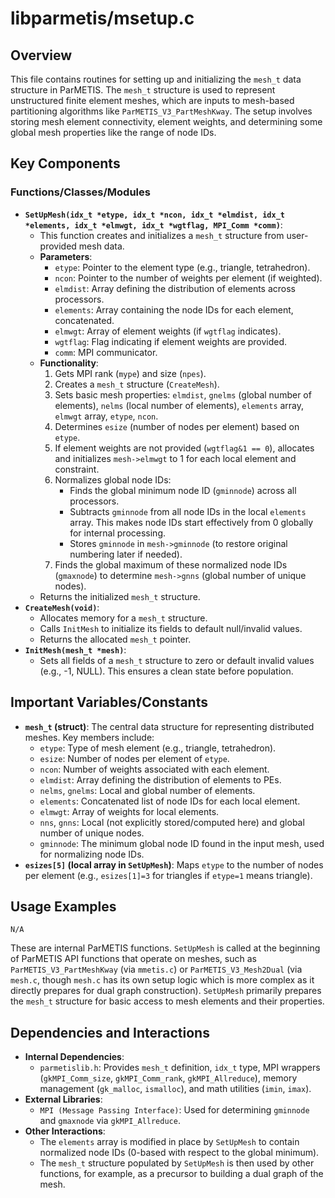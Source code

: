 # libparmetis/msetup.c

## Overview

This file contains routines for setting up and initializing the `mesh_t` data structure in ParMETIS. The `mesh_t` structure is used to represent unstructured finite element meshes, which are inputs to mesh-based partitioning algorithms like `ParMETIS_V3_PartMeshKway`. The setup involves storing mesh element connectivity, element weights, and determining some global mesh properties like the range of node IDs.

## Key Components

### Functions/Classes/Modules

*   **`SetUpMesh(idx_t *etype, idx_t *ncon, idx_t *elmdist, idx_t *elements, idx_t *elmwgt, idx_t *wgtflag, MPI_Comm *comm)`**:
    *   This function creates and initializes a `mesh_t` structure from user-provided mesh data.
    *   **Parameters**:
        *   `etype`: Pointer to the element type (e.g., triangle, tetrahedron).
        *   `ncon`: Pointer to the number of weights per element (if weighted).
        *   `elmdist`: Array defining the distribution of elements across processors.
        *   `elements`: Array containing the node IDs for each element, concatenated.
        *   `elmwgt`: Array of element weights (if `wgtflag` indicates).
        *   `wgtflag`: Flag indicating if element weights are provided.
        *   `comm`: MPI communicator.
    *   **Functionality**:
        1.  Gets MPI rank (`mype`) and size (`npes`).
        2.  Creates a `mesh_t` structure (`CreateMesh`).
        3.  Sets basic mesh properties: `elmdist`, `gnelms` (global number of elements), `nelms` (local number of elements), `elements` array, `elmwgt` array, `etype`, `ncon`.
        4.  Determines `esize` (number of nodes per element) based on `etype`.
        5.  If element weights are not provided (`wgtflag&1 == 0`), allocates and initializes `mesh->elmwgt` to 1 for each local element and constraint.
        6.  Normalizes global node IDs:
            *   Finds the global minimum node ID (`gminnode`) across all processors.
            *   Subtracts `gminnode` from all node IDs in the local `elements` array. This makes node IDs start effectively from 0 globally for internal processing.
            *   Stores `gminnode` in `mesh->gminnode` (to restore original numbering later if needed).
        7.  Finds the global maximum of these normalized node IDs (`gmaxnode`) to determine `mesh->gnns` (global number of unique nodes).
    *   Returns the initialized `mesh_t` structure.
*   **`CreateMesh(void)`**:
    *   Allocates memory for a `mesh_t` structure.
    *   Calls `InitMesh` to initialize its fields to default null/invalid values.
    *   Returns the allocated `mesh_t` pointer.
*   **`InitMesh(mesh_t *mesh)`**:
    *   Sets all fields of a `mesh_t` structure to zero or default invalid values (e.g., -1, NULL). This ensures a clean state before population.

## Important Variables/Constants

*   **`mesh_t` (struct)**: The central data structure for representing distributed meshes. Key members include:
    *   `etype`: Type of mesh element (e.g., triangle, tetrahedron).
    *   `esize`: Number of nodes per element of `etype`.
    *   `ncon`: Number of weights associated with each element.
    *   `elmdist`: Array defining the distribution of elements to PEs.
    *   `nelms`, `gnelms`: Local and global number of elements.
    *   `elements`: Concatenated list of node IDs for each local element.
    *   `elmwgt`: Array of weights for local elements.
    *   `nns`, `gnns`: Local (not explicitly stored/computed here) and global number of unique nodes.
    *   `gminnode`: The minimum global node ID found in the input mesh, used for normalizing node IDs.
*   **`esizes[5]` (local array in `SetUpMesh`)**: Maps `etype` to the number of nodes per element (e.g., `esizes[1]=3` for triangles if `etype=1` means triangle).

## Usage Examples

```
N/A
```
These are internal ParMETIS functions. `SetUpMesh` is called at the beginning of ParMETIS API functions that operate on meshes, such as `ParMETIS_V3_PartMeshKway` (via `mmetis.c`) or `ParMETIS_V3_Mesh2Dual` (via `mesh.c`, though `mesh.c` has its own setup logic which is more complex as it directly prepares for dual graph construction). `SetUpMesh` primarily prepares the `mesh_t` structure for basic access to mesh elements and their properties.

## Dependencies and Interactions

*   **Internal Dependencies**:
    *   `parmetislib.h`: Provides `mesh_t` definition, `idx_t` type, MPI wrappers (`gkMPI_Comm_size`, `gkMPI_Comm_rank`, `gkMPI_Allreduce`), memory management (`gk_malloc`, `ismalloc`), and math utilities (`imin`, `imax`).
*   **External Libraries**:
    *   `MPI (Message Passing Interface)`: Used for determining `gminnode` and `gmaxnode` via `gkMPI_Allreduce`.
*   **Other Interactions**:
    *   The `elements` array is modified in place by `SetUpMesh` to contain normalized node IDs (0-based with respect to the global minimum).
    *   The `mesh_t` structure populated by `SetUpMesh` is then used by other functions, for example, as a precursor to building a dual graph of the mesh.

```
